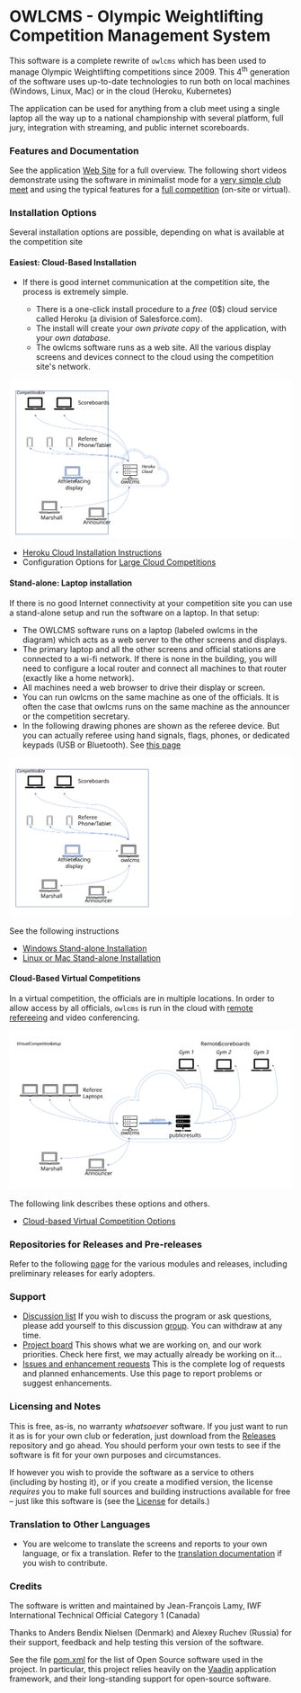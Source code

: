 # OWLCMS - Olympic Weightlifting Competition Management System 
This software is a complete rewrite of `owlcms` which has been used to manage Olympic Weightlifting competitions since 2009. This 4<sup>th</sup> generation of the software uses up-to-date technologies to run both on local machines (Windows, Linux, Mac) or in the cloud (Heroku, Kubernetes)

The application can be used for anything from a club meet using a single laptop all the way up to a national championship with several platform, full jury, integration with streaming, and public internet scoreboards.

### Features and Documentation

See the application [Web Site](https://jflamy.github.io/owlcms4/#) for a full overview.  The following short videos demonstrate using the software in minimalist mode for a [very simple club meet](https://jflamy.github.io/owlcms4/#/Demo1) and using the typical features for a [full competition](https://jflamy.github.io/owlcms4/#/Demo2) (on-site or virtual).

### Installation Options
Several installation options are possible, depending on what is available at the competition site

#### Easiest: Cloud-Based Installation

- If there is good internet communication at the competition site, the process is extremely simple. 

  - There is a one-click install procedure to a *free* (0$) cloud service called Heroku (a division of Salesforce.com). 
  - The install will create your *own private copy* of the application, with your *own database*.
  - The owlcms software runs as a web site. All the various display screens and devices connect to the cloud using the competition site's network.

![Slide9](docs/img/PublicResults/CloudExplained/Slide9.SVG)

* [Heroku Cloud Installation Instructions](https://jflamy.github.io/owlcms4/#/Heroku)
* Configuration Options for [Large Cloud Competitions](https://jflamy.github.io/owlcms4/#/HerokuLarge)

#### Stand-alone: Laptop installation

If there is no good Internet connectivity at your competition site you can use a stand-alone setup and run the software on a laptop.  In that setup: 

- The OWLCMS software runs on a laptop (labeled owlcms in the diagram) which acts as a web server to the other screens and displays.
- The primary laptop and all the other screens and official stations are connected to a wi-fi network.  If there is none in the building, you will need to configure a local router and connect all machines to that router (exactly like a home network).
- All machines need a web browser to drive their display or screen.
- You can run owlcms on the same machine as one of the officials.  It is often the case that owlcms runs on the same machine as the announcer or the competition secretary.
- In the following drawing phones are shown as the referee device.  But you can actually referee using hand signals, flags, phones, or dedicated keypads (USB or Bluetooth). See [this page](https://jflamy.github.io/owlcms4/#/Refereeing)

![Slide1](docs/img/PublicResults/CloudExplained/Slide7.SVG)

See the following instructions

  * [Windows Stand-alone Installation](https://jflamy.github.io/owlcms4/#/LocalWindowsSetup)
* [Linux or Mac Stand-alone Installation](https://jflamy.github.io/owlcms4/#/LocalLinuxMacSetup)

#### Cloud-Based Virtual Competitions

In a virtual competition, the officials are in multiple locations.  In order to allow access by all officials, `owlcms` is run in the cloud with [remote refereeing](Refereeing#Mobile-Device-Refereeing) and video conferencing.

![Slide3](docs/img/PublicResults/CloudExplained/Slide5.SVG)

The following link describes these options and others.

*	[Cloud-based Virtual Competition Options](https://jflamy.github.io/owlcms4/#/VirtualOverview)

### Repositories for Releases and Pre-releases

Refer to the following [page](Releases.md) for the various modules and releases, including preliminary releases for early adopters.

### Support

- [Discussion list](https://groups.google.com/forum/#!forum/owlcms)  If you wish to discuss the program or ask questions, please add yourself to this discussion [group](https://groups.google.com/forum/#!forum/owlcms).  You can withdraw at any time.
- [Project board](https://github.com/jflamy/owlcms4/projects/1) This shows what we are working on, and our work priorities.  Check here first, we may actually already be working on it...
- [Issues and enhancement requests](https://github.com/jflamy/owlcms4/issues) This is the complete log of requests and planned enhancements. Use this page to report problems or suggest enhancements.

### Licensing and Notes

This is free, as-is, no warranty *whatsoever* software. If you just want to run it as is for your own club or federation, just download from the [Releases](https://github.com/jflamy/owlcms4/releases) repository and go ahead. You should perform your own tests to see if the software is fit for your own purposes and circumstances.

If however you wish to provide the software as a service to others (including by hosting it), or if you create a modified version, the license *requires* you to make full sources and building instructions available for free &ndash; just like this software is (see the [License](https://github.com/jflamy/owlcms4/blob/master/LICENSE.txt) for details.)

### Translation to Other Languages

- You are welcome to translate the screens and reports to your own language, or fix a translation.  Refer to the [translation documentation](https://jflamy.github.io/owlcms4/#/Translation) if you wish to contribute.

### Credits

The software is written and maintained by Jean-François Lamy, IWF International Technical Official Category 1 (Canada)

Thanks to Anders Bendix Nielsen (Denmark) and Alexey Ruchev (Russia) for their support, feedback and help testing this version of the software.

See the file [pom.xml](pom.xml) for the list of Open Source software used in the project.  In particular, this project relies heavily on the [Vaadin](https://vaadin.com) application framework, and their long-standing support for open-source software.
